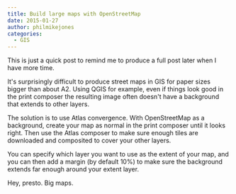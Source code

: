 ```yaml
---
title: Build large maps with OpenStreetMap
date: 2015-01-27
author: philmikejones
categories:
  - GIS
---
```


This is just a quick post to remind me to produce a full post later when I have more time.

It's surprisingly difficult to produce street maps in GIS for paper sizes bigger than about A2. Using QGIS for example, even if things look good in the print composer the resulting image often doesn't have a background that extends to other layers.

The solution is to use Atlas convergence. With OpenStreetMap as a background, create your map as normal in the print composer until it looks right. Then use the Atlas composer to make sure enough tiles are downloaded and composited to cover your other layers.

You can specify which layer you want to use as the extent of your map, and you can then add a margin (by default 10%) to make sure the background extends far enough around your extent layer.

Hey, presto. Big maps.